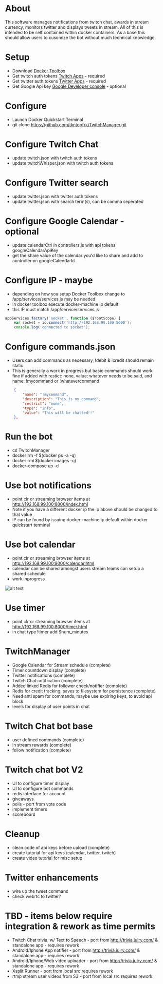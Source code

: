 # About
This software manages notifications from twitch chat, awards in stream currency, monitors twitter and displays tweets in stream.  All of this is intended to be self contained within docker containers. As a base this should allow users to cusomize the bot without much technical knowledge.

# Setup
- Download [Docker Toolbox](https://www.docker.com/products/docker-toolbox)
- Get twitch auth tokens [Twitch Apps](https://twitchapps.com/tmi/) - required
- Get twitter auth tokens [Twitter Apps](https://apps.twitter.com/) - required
- Get Google Api key [Google Developer console](https://console.developers.google.com/) - optional

# Configure
- Launch Docker Quickstart Terminal
- git clone https://github.com/tkntobfrk/TwitchManager.git

# Configure Twitch Chat
- update twitch.json with twitch auth tokens
- update twitchWhisper.json with twitch auth tokens

# Configure Twitter search
- update twitter.json with twitter auth tokens
- update twitter.json with search term(s), can be comma seperated

# Configure Google Calendar - optional
- update calendarCtrl in controllers.js with api tokens googleCalendarApiKey
- get the share value of the calendar you'd like to share and add to controller on googleCalendarId

# Configure IP - maybe
- depending on how you setup Docker Toolbox change to /app/services/services.js may be needed
- In docker toolbox execute docker-machine ip default
- this IP must match /app/service/services.js
```javascript
appServices.factory('socket', function ($rootScope) {
    var socket = io.connect('http://192.168.99.100:8000');
    console.log('connected to socket');
```

# Configure commands.json
- Users can add commands as necessary, !debit & !credit should remain static
- This is generally a work in progress but basic commands should work fine if added with restict: none, value: whatever needs to be said, and name: !mycommand or !whatevercommand
```json    
	{
        "name": "!mycommand",
        "description": "This is my command",
        "restrict": "none",
        "type": "info",
        "value": "This will be chatted!!"
    },
```

# Run the bot
- cd TwitchManager
- docker rm -f $(docker ps -a -q)
- docker rmi $(docker images -q)
- docker-compose up -d

# Use bot notifications
- point clr or streaming browser items at http://192.168.99.100:8000/index.html
- Note if you have a different docker ip the ip above should be changed to that value
- IP can be found by issuing docker-machine ip default within docker quickstart terminal

# Use bot calendar
- point clr or streaming browser items at http://192.168.99.100:8000/calendar.html
- calendar can be shared amongst users stream teams can setup a shared schedule
- work inprogress

![alt text](https://cloud.githubusercontent.com/assets/4344301/13550807/76332fa8-e2eb-11e5-8135-33e55a481e9d.PNG)

# Use timer
- point clr or streaming browser items at http://192.168.99.100:8000/timer.html
- in chat type !timer add $num_minutes


# TwitchManager
- Google Calendar for Stream schedule (complete)
- Timer countdown display (complete)
- Twitter notifications (complete)
- Twitch Chat notification (complete)
- Added linked Redis for follower check/notifier (complete)
- Redis for credit tracking, saves to filesystem for persistence (complete)
- Need anti spam for commands, maybe use expiring keys, to avoid api block
- levels for display of user points in chat

# Twitch Chat bot base
- user defined commands (complete)
- in stream rewards (complete)
- follow notification (complete)

# Twitch chat bot V2
- UI to configure timer display
- UI to configure bot commands
- redis interface for account
- giveaways
- polls - port from vote code
- implement timers
- scoreboard

# Cleanup
- clean code of api keys before upload (complete)
- create tutorial for api keys (calendar, twitter, twitch)
- create video tutorial for misc setup

# Twitter enhancements
- wire up the tweet command
- check webrtc to twitter?

# TBD - items below require integration & rework as time permits 
- Twitch Chat trivia, w/ Text to Speech - port from http://trivia.juiry.com/ & standalone app - requires rework
- Android/Iphone App notifier - port from http://trivia.juiry.com/ & standalone app - requires rework
- Android/Iphone/Web video uploader - port from http://trivia.juiry.com/ & standalone app - requires rework
- Xsplit Runner - port from local src requires rework
- rtmp stream user videos from S3 - port from local src requires rework
